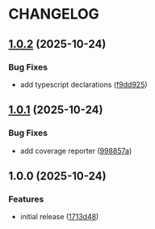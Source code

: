 # CHANGELOG

## [1.0.2](https://github.com/Forsakringskassan/vitest-config/compare/v1.0.1...v1.0.2) (2025-10-24)

### Bug Fixes

* add typescript declarations ([f9dd925](https://github.com/Forsakringskassan/vitest-config/commit/f9dd9254f2c49dc625ff0300963ce5ce8e61fcc6))

## [1.0.1](https://github.com/Forsakringskassan/vitest-config/compare/v1.0.0...v1.0.1) (2025-10-24)

### Bug Fixes

* add coverage reporter ([998857a](https://github.com/Forsakringskassan/vitest-config/commit/998857ab90bed9bb78bdc91ffcc627178b00b038))

## 1.0.0 (2025-10-24)

### Features

* initial release ([1713d48](https://github.com/Forsakringskassan/vitest-config/commit/1713d48be93daad98a996c6a39a3c9208181e622))

